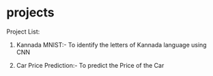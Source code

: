 # projects

Project List:

1) Kannada MNIST:- To identify the letters of Kannada language using CNN 

2) Car Price Prediction:- To predict the Price of the Car 
      
